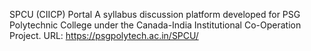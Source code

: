 SPCU (CIICP) Portal
A syllabus discussion platform developed for PSG Polytechnic College under the Canada-India Institutional Co-Operation Project.
URL: https://psgpolytech.ac.in/SPCU/
